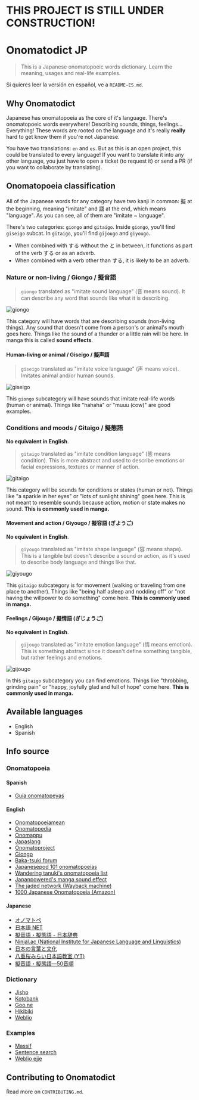 # THIS PROJECT IS STILL UNDER CONSTRUCTION!

# Onomatodict JP

> This is a Japanese onomatopoeic words dictionary. Learn the meaning, usages and real-life examples. 

Si quieres leer la versión en español, ve a `README-ES.md`.

## Why Onomatodict

Japanese has onomatopoeia as the core of it's language. There's onomatopoeic words everywhere! Describing sounds, things, feelings… Everything! These words are rooted on the language and it's really **really** hard to get know them if you're not Japanese.

You have two translations: `en` and `es`. But as this is an open project, this could be translated to every language! If you want to translate it into any other language, you just have to open a ticket (to request it) or send a PR (if you want to collaborate by translating).

## Onomatopoeia classification

All of the Japanese words for any category have two kanji in common: 擬 at the beginning, meaning "imitate" and 語 at the end, which means "language". As you can see, all of them are "imitate ~ language".

There's two categories: `giongo` and `gitaigo`. Inside `giongo`, you'll find `giseigo` subcat. In `gitaigo`, you'll find `gijougo` and `giyougo`.

- When combined with する without the と in between, it functions as part of the verb する or as an adverb.
- When combined with a verb other than する, it is likely to be an adverb.

### Nature or non-living / Giongo / 擬音語

> `giongo` translated as "imitate sound language" (音 means sound). It can describe any word that sounds like what it is describing.

![giongo](http://blog.gengo.com/wp-content/uploads/2016/06/zaa-zaa.png)

This category will have words that are describing sounds (non-living things). Any sound that doesn't come from a person's or animal's mouth goes here. Things like the sound of a thunder or a little rain will be here. In manga this is called **sound effects**.

#### Human-living or animal / Giseigo / 擬声語

> `giseigo` translated as "imitate voice language" (声 means voice). Imitates animal and/or human sounds.

![giseigo](https://alu-web-herokuapp-com.global.ssl.fastly.net/cropped_images/tNaKgqdekbOj9WGGfdo51zGKa1G3/c_1601820562559?auto=webp&format=jpg&width=680)

This `giongo` subcategory will have sounds that imitate real-life words (human or animal). Things like "hahaha" or "muuu (cow)" are good examples.

### Conditions and moods / Gitaigo / 擬態語

**No equivalent in English**.

> `gitaigo` translated as "imitate condition language" (態 means condition). This is more abstract and used to describe emotions or facial expressions, textures or manner of action.

![gitaigo](http://blog.gengo.com/wp-content/uploads/2016/06/gusya-gusya.png)

This category will be sounds for conditions or states (human or not). Things like "a sparkle in her eyes" or "lots of sunlight shining" goes here. This is not meant to resemble sounds because action, motion or state makes no sound. **This is commonly used in manga.**

#### Movement and action / Giyougo / 擬容語 (ぎようご)

**No equivalent in English**.

> `giyougo` translated as "imitate shape language" (容 means shape). This is a tangible but doesn't describe a sound or action, as it's used to describe body language and things like that.

![giyougo](https://pbs.twimg.com/media/FE3aS_FakAIjZ0L.jpg)

This `gitaigo` subcategory is for movement (walking or traveling from one place to another). Things like "being half asleep and nodding off" or "not having the willpower to do something" come here. **This is commonly used in manga.**

#### Feelings / Gijougo / 擬情語 (ぎじょうご)

**No equivalent in English**.

> `gijougo` translated as "imitate emotion language" (情 means emotion). This is something abstract since it doesn't define something tangible, but rather feelings and emotions.

![gijougo](https://img-cdn.jg.jugem.jp/445/15130/20060307_141520.jpg)

In this `gitaigo` subcategory you can find emotions. Things like "throbbing, grinding pain" or "happy, joyfully glad and full of hope" come here. **This is commonly used in manga.**

## Available languages

- English
- Spanish

## Info source
### Onomatopoeia
#### Spanish
- [Guía onomatopeyas](https://kizunaclub.com/blog/2016/01/27/la-guia-absoluta-de-onomatopeyas-japonesas/)

#### English
- [Onomatopoeiamean](https://onomatopoeiamean.info/)
- [Onomatopedia](https://www.onomatopedia.jp/about)
- [Onomappu](https://www.instagram.com/onomappu/)
- [Japaslang](https://japaslang.com/tag/onomatopoeia)
- [Onomatoproject](https://onomatoproject.com/list.html)
- [Giongo](https://github.com/Pomax/nihongoresources.com/blob/master/giongo.txt)
- [Baka-tsuki forum](https://www.baka-tsuki.org/forums/viewtopic.php?f=4&t=2485)
- [Japanesepod 101 onomatopoeias](https://www.japanesepod101.com/japanese-onomatopoeia/)
- [Wandering tanuki's onomatopoeia list](https://wanderingtanuki.com/manga-onomatopoeia-sound-effects/)
- [Japanpowered's manga sound effect](https://www.japanpowered.com/anime-articles/manga-sound-effect-guide)
- [The jaded network (Wayback machine)](https://web.archive.org/web/20221120054819/http://thejadednetwork.com/sfx/)
- [1000 Japanese Onomatopoeia (Amazon)](https://www.amazon.es/1000-Japanese-Onomatopoeia-William-Lange/dp/949272216X/ref=sr_1_1?__mk_es_ES=%C3%85M%C3%85%C5%BD%C3%95%C3%91&crid=32I68HTUGH8BW&keywords=japanese+onomatopoeia&qid=1674067064&sprefix=japanese+onomatopoeia%2Caps%2C170&sr=8-1)

#### Japanese
- [オノマトペ](https://goiryoku.com/onomatopoeia/)
- [日本語 NET](https://nihongokyoshi-net.com/category/onomatopoeia/)
- [擬音語・擬態語 - 日本辞典](http://nihonjiten.com/nihongo/giongo/)
- [Ninjal.ac (National Institute for Japanese Language and Linguistics)](https://www2.ninjal.ac.jp/Onomatope/index.html)
- [日本の言葉と文化](https://nihon5-bunka.net/category/japanese-language/onomatopoeia/)
- [八重桜みらい日本語教室 (YT)](https://www.youtube.com/playlist?list=PLn9F-N23spFn3-zRRTsmgRFW55fTha9q4)
- [擬音語・擬態語―50音順](https://www.rondely.com/zakkaya/dic5/gt5.htm)

### Dictionary
- [Jisho](https://jisho.org/)
- [Kotobank](https://kotobank.jp/)
- [Goo.ne](https://dictionary.goo.ne.jp/)
- [Hikibiki](https://hikibiki.app/)
- [Weblio](https://www.weblio.jp/)

### Examples
- [Massif](https://massif.la/)
- [Sentence search](https://sentencesearch.neocities.org/)
- [Weblio ejje](https://ejje.weblio.jp/sentence/)

## Contributing to Onomatodict

Read more on `CONTRIBUTING.md`.